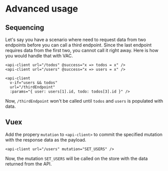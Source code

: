# Advanced usage

## Sequencing

Let's say you have a scenario where need to request data from two endpoints before you can call a third endpoint. Since the last endpoint requires data from the first two, you cannot call it right away. Here is how you would handle that with VAC.

```vue
<api-client url="/todos" @success="x => todos = x" />
<api-client url="/users" @success="x => users = x" />

<api-client
  v-if="users && todos"
  url="/thirdEndpoint"
  :params="{ user: users[1].id, todo: todos[3].id }" />
```

Now, `/thirdEndpoint` won't be called until `todos` and `users` is populated with data.

## Vuex

Add the propery `mutation` to `<api-client>` to commit the specified mutation with the response data as the payload.

```vue
<api-client url="/users" mutation="SET_USERS" />
```

Now, the mutation `SET_USERS` will be called on the store with the data returned from the API.